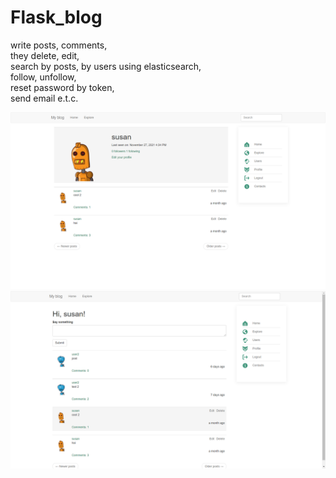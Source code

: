 # Flask_blog

write posts, comments,  
they delete, edit,  
search by posts, by users using elasticsearch,  
follow, unfollow,  
reset password by token,  
send email e.t.c.    
  
  
![app](screenshots/profile.png)
![app](screenshots/home.png) 
